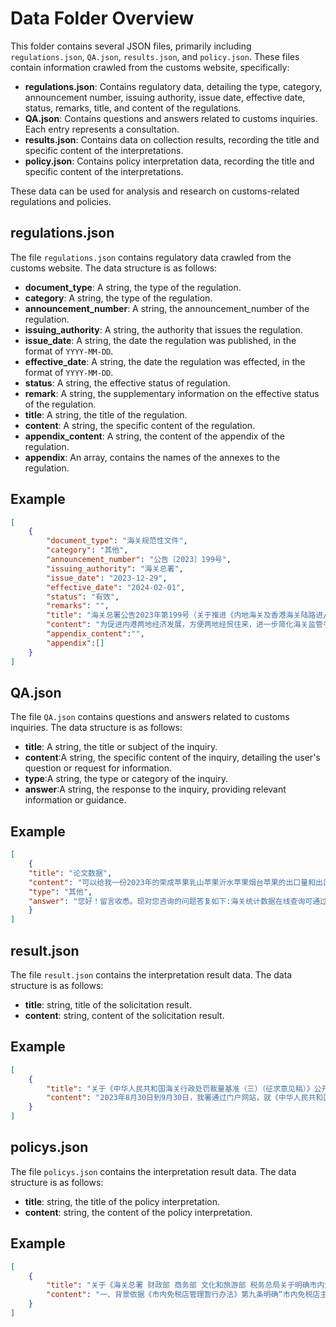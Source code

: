 # Data Folder Overview

This folder contains several JSON files, primarily including `regulations.json`, `QA.json`, `results.json`, and `policy.json`. These files contain information crawled from the customs website, specifically:

- **regulations.json**: Contains regulatory data, detailing the type, category, announcement number, issuing authority, issue date, effective date, status, remarks, title, and content of the regulations.
- **QA.json**: Contains questions and answers related to customs inquiries. Each entry represents a consultation.
- **results.json**: Contains data on collection results, recording the title and specific content of the interpretations.
- **policy.json**: Contains policy interpretation data, recording the title and specific content of the interpretations.

These data can be used for analysis and research on customs-related regulations and policies.


## regulations.json
The file `regulations.json` contains regulatory data crawled from the customs website. The data structure is as follows:
- **document_type**: A string, the type of the regulation.
- **category**: A string, the type of the regulation.
- **announcement_number**: A string, the announcement_number of the regulation.
- **issuing_authority**: A string, the authority that issues the regulation.
- **issue_date**: A string, the date the regulation was published, in the format of `YYYY-MM-DD`.
- **effective_date**: A string, the date the regulation was effected, in the format of `YYYY-MM-DD`.
- **status**: A string, the effective status of regulation.
- **remark**: A string, the supplementary information on the effective status of the regulation.
- **title**: A string, the title of the regulation.
- **content**: A string, the specific content of the regulation.
- **appendix_content**: A string, the content of the appendix of the regulation.
- **appendix**: An array, contains the names of the annexes to the regulation.

## Example
```json
[
    {
        "document_type": "海关规范性文件",
        "category": "其他",
        "announcement_number": "公告〔2023〕199号",
        "issuing_authority": "海关总署",
        "issue_date": "2023-12-29",
        "effective_date": "2024-02-01",
        "status": "有效",
        "remarks": "",
        "title": "海关总署公告2023年第199号（关于推进《内地海关及香港海关陆路进/出境载货清单》无纸化工作的公告）",
        "content": "为促进内港两地经济发展，方便两地经贸往来，进一步简化海关监管手续，海关总署决定进一步推进《内地海关及香港海关陆路进/出境载货清单》（以下简称《载货清单》）无纸化工作。现就有关事项公告如下：企业在向内地海关办理内地、香港陆路货运车辆（含货运空车）和所载货物各项通关监管手续时，无需提交纸质《载货清单》。《载货清单》的其他相关事项仍按照海关总署公告2004年第42号执行。本公告自2024年2月1日起施行。特此公告。海关总署2023年12月29日",
        "appendix_content":"",
        "appendix":[]
    }
]
```

## QA.json 

The file `QA.json` contains questions and answers related to customs inquiries. The data structure is as follows:

- **title**: A string, the title or subject of the inquiry.
- **content**:A string, the specific content of the inquiry, detailing the user's question or request for information.
- **type**:A string, the type or category of the inquiry.
- **answer**:A string, the response to the inquiry, providing relevant information or guidance.

## Example
```json
[
    {
    "title": "论文数据",
    "content": "可以给我一份2023年的荣成苹果乳山苹果沂水苹果烟台苹果的出口量和出口金额的数据吗 非常感谢 其他品种的也可以 非常感谢",
    "type": "其他",
    "answer": "您好！留言收悉。现对您咨询的问题答复如下:海关统计数据在线查询可通过海关总署门户网站（www.customs.gov.cn）或者域名stats.customs.gov.cn进行查看。您也可通过海关总署门户网站-“政务公开”-“政府信息公开专栏”-“法定主动公开内容”-“海关统计”-“统计服务指南”查看并下载《统计服务申请表》，按要求填写完整后，发送至海关统计服务部门邮箱查询。感谢您对海关工作的关注与支持。"
    }
]
```

## result.json
The file `result.json` contains the interpretation result data. The data structure is as follows:
- **title**: string, title of the solicitation result.
- **content**: string, content of the solicitation result.

## Example
```json
[
    {
        "title": "关于《中华人民共和国海关行政处罚裁量基准（三）（征求意见稿）》公开征求社会意见情况的反馈",
        "content": "2023年8月30日到9月30日，我署通过门户网站，就《中华人民共和国海关行政处罚裁量基准（三）（征求意见稿）》向社会公开征求意见。征求意见结束后，共收到有效反馈意见3条，主要涉及调整适用范围、修改相关定义等方面。经研究，部分采纳意见1条，不予采纳意见2条。部分采纳的意见主要为：对“轻微违法不予处罚”规定的进出口侵权货物的数量和价值进行了限定，并对多次实施违法行为的情形进行了规定。不予采纳的意见及理由主要为：一是部分意见内容涉及“从重处罚”中再犯情节的相关规定。不予采纳的原因已告知提议人，提议人表示理解和认可，已达成一致意见。二是部分意见内容涉及“初次违法”的定义范围。《民法典》规定的诉讼时效适用于民事案件，本裁量基准的适用范围为海关行政处罚案件，因此依据《行政处罚法》规定的行政违法追诉时效确定“初次违法”的时间认定标准。感谢社会各界对海关工作的关心支持！"
    }
]
```
## policys.json
The file `policys.json` contains the interpretation result data. The data structure is as follows:
- **title**: string, the title of the policy interpretation.
- **content**: string, the content of the policy interpretation.

## Example
```json
[
    {
        "title": "关于《海关总署 财政部 商务部 文化和旅游部 税务总局关于明确市内免税店经营品种的公告》的政策解读",
        "content": "一、背景依据《市内免税店管理暂行办法》第九条明确“市内免税店主要销售食品、服装服饰、箱包、鞋帽、母婴用品、首饰和工艺品、电子产品、香化产品、酒等便于携带的消费品。免税商品的经营范围，严格限于海关核定的种类和品种，核定工作由海关总署会同财政部、商务部、文化和旅游部、税务总局实施。鼓励市内免税店销售国货‘潮品’，将具有自主品牌、有助于传播中华优秀传统文化的特色产品纳入经营范围。”二、目标任务明确市内免税店经营品类范围，进一步规范市内免税店管理工作。三、主要内容市内免税店经营品种如下：1.食品、饮料；2.酒；3.纺织品及其制成品；4.皮革服装及配饰；5.箱包及鞋靴；6.表、钟及其配件、附件；7.眼镜（含太阳镜）；8.首饰及珠宝玉石；9.化妆品、洗护用品；10.母婴用品；11.厨卫用具及小家电（不含手机）；12.家用医疗、保健及美容美发器材；13.摄影（像）设备及其配件、附件；14.计算机及其外围设备；15.可穿戴设备等电子消费产品（无线耳机；其他接收、转换并发送或再生音像或其他数据用的设备；视频游戏控制器及设备的零件及附件）；16.文具用品、玩具、游戏品、节日或其他娱乐用品；17.工艺品；18.乐器；19.运动用品。制作单位：海关总署口岸监管司"
    }
]
```